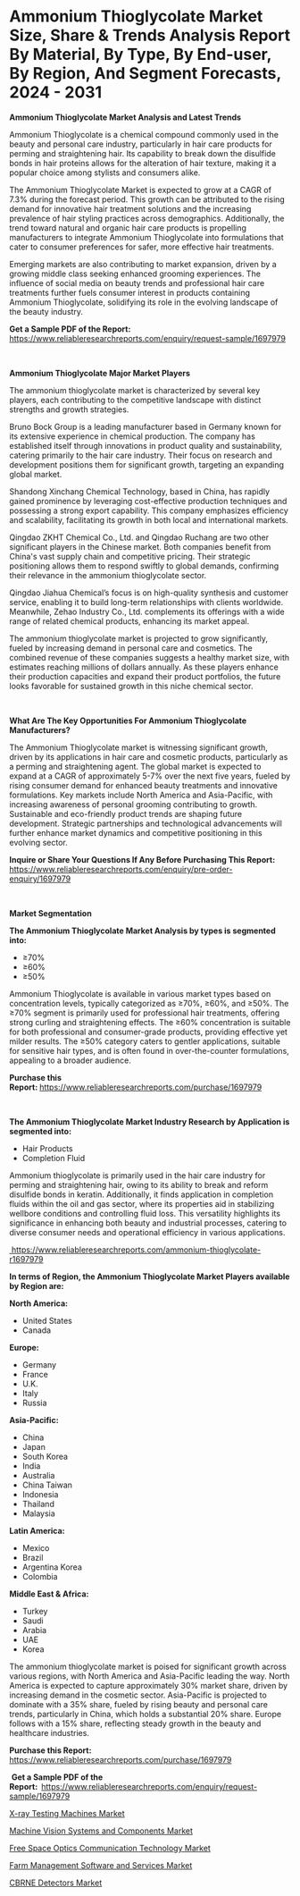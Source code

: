 <p><h1>Ammonium Thioglycolate Market Size, Share & Trends Analysis Report By Material, By Type, By End-user, By Region, And Segment Forecasts, 2024 - 2031</h1></p><p><strong>Ammonium Thioglycolate Market Analysis and Latest Trends</strong></p>
<p><p>Ammonium Thioglycolate is a chemical compound commonly used in the beauty and personal care industry, particularly in hair care products for perming and straightening hair. Its capability to break down the disulfide bonds in hair proteins allows for the alteration of hair texture, making it a popular choice among stylists and consumers alike.</p><p>The Ammonium Thioglycolate Market is expected to grow at a CAGR of 7.3% during the forecast period. This growth can be attributed to the rising demand for innovative hair treatment solutions and the increasing prevalence of hair styling practices across demographics. Additionally, the trend toward natural and organic hair care products is propelling manufacturers to integrate Ammonium Thioglycolate into formulations that cater to consumer preferences for safer, more effective hair treatments. </p><p>Emerging markets are also contributing to market expansion, driven by a growing middle class seeking enhanced grooming experiences. The influence of social media on beauty trends and professional hair care treatments further fuels consumer interest in products containing Ammonium Thioglycolate, solidifying its role in the evolving landscape of the beauty industry.</p></p>
<p><strong>Get a Sample PDF of the Report:&nbsp;</strong> <a href="https://www.reliableresearchreports.com/enquiry/request-sample/1697979?utm_campaign=12&utm_medium=2&utm_source=Github&utm_content=ia&utm_term=12122024&utm_id=ammonium-thioglycolate">https://www.reliableresearchreports.com/enquiry/request-sample/1697979</a></p>
<p>&nbsp;</p>
<p><strong>Ammonium Thioglycolate Major Market Players</strong></p>
<p><p>The ammonium thioglycolate market is characterized by several key players, each contributing to the competitive landscape with distinct strengths and growth strategies. </p><p>Bruno Bock Group is a leading manufacturer based in Germany known for its extensive experience in chemical production. The company has established itself through innovations in product quality and sustainability, catering primarily to the hair care industry. Their focus on research and development positions them for significant growth, targeting an expanding global market. </p><p>Shandong Xinchang Chemical Technology, based in China, has rapidly gained prominence by leveraging cost-effective production techniques and possessing a strong export capability. This company emphasizes efficiency and scalability, facilitating its growth in both local and international markets. </p><p>Qingdao ZKHT Chemical Co., Ltd. and Qingdao Ruchang are two other significant players in the Chinese market. Both companies benefit from China's vast supply chain and competitive pricing. Their strategic positioning allows them to respond swiftly to global demands, confirming their relevance in the ammonium thioglycolate sector. </p><p>Qingdao Jiahua Chemical’s focus is on high-quality synthesis and customer service, enabling it to build long-term relationships with clients worldwide. Meanwhile, Zehao Industry Co., Ltd. complements its offerings with a wide range of related chemical products, enhancing its market appeal.</p><p>The ammonium thioglycolate market is projected to grow significantly, fueled by increasing demand in personal care and cosmetics. The combined revenue of these companies suggests a healthy market size, with estimates reaching millions of dollars annually. As these players enhance their production capacities and expand their product portfolios, the future looks favorable for sustained growth in this niche chemical sector.</p></p>
<p>&nbsp;</p>
<p><strong>What Are The Key Opportunities For Ammonium Thioglycolate Manufacturers?</strong></p>
<p><p>The Ammonium Thioglycolate market is witnessing significant growth, driven by its applications in hair care and cosmetic products, particularly as a perming and straightening agent. The global market is expected to expand at a CAGR of approximately 5-7% over the next five years, fueled by rising consumer demand for enhanced beauty treatments and innovative formulations. Key markets include North America and Asia-Pacific, with increasing awareness of personal grooming contributing to growth. Sustainable and eco-friendly product trends are shaping future development. Strategic partnerships and technological advancements will further enhance market dynamics and competitive positioning in this evolving sector.</p></p>
<p><strong>Inquire or Share Your Questions If Any Before Purchasing This Report:</strong> <a href="https://www.reliableresearchreports.com/enquiry/pre-order-enquiry/1697979?utm_campaign=12&utm_medium=2&utm_source=Github&utm_content=ia&utm_term=12122024&utm_id=ammonium-thioglycolate">https://www.reliableresearchreports.com/enquiry/pre-order-enquiry/1697979</a></p>
<p>&nbsp;</p>
<p><strong>Market Segmentation</strong></p>
<p><strong>The Ammonium Thioglycolate Market Analysis by types is segmented into:</strong></p>
<p><ul><li>≥70%</li><li>≥60%</li><li>≥50%</li></ul></p>
<p><p>Ammonium Thioglycolate is available in various market types based on concentration levels, typically categorized as ≥70%, ≥60%, and ≥50%. The ≥70% segment is primarily used for professional hair treatments, offering strong curling and straightening effects. The ≥60% concentration is suitable for both professional and consumer-grade products, providing effective yet milder results. The ≥50% category caters to gentler applications, suitable for sensitive hair types, and is often found in over-the-counter formulations, appealing to a broader audience.</p></p>
<p><strong>Purchase this Report:&nbsp;</strong><a href="https://www.reliableresearchreports.com/purchase/1697979?utm_campaign=12&utm_medium=2&utm_source=Github&utm_content=ia&utm_term=12122024&utm_id=ammonium-thioglycolate">https://www.reliableresearchreports.com/purchase/1697979</a></p>
<p>&nbsp;</p>
<p><strong>The Ammonium Thioglycolate Market Industry Research by Application is segmented into:</strong></p>
<p><ul><li>Hair Products</li><li>Completion Fluid</li></ul></p>
<p><p>Ammonium thioglycolate is primarily used in the hair care industry for perming and straightening hair, owing to its ability to break and reform disulfide bonds in keratin. Additionally, it finds application in completion fluids within the oil and gas sector, where its properties aid in stabilizing wellbore conditions and controlling fluid loss. This versatility highlights its significance in enhancing both beauty and industrial processes, catering to diverse consumer needs and operational efficiency in various applications.</p></p>
<p><a href="https://www.reliableresearchreports.com/ammonium-thioglycolate-r1697979?utm_campaign=12&utm_medium=2&utm_source=Github&utm_content=ia&utm_term=12122024&utm_id=ammonium-thioglycolate">&nbsp;https://www.reliableresearchreports.com/ammonium-thioglycolate-r1697979</a></p>
<p><strong>In terms of Region, the Ammonium Thioglycolate Market Players available by Region are:</strong></p>
<p>
    <p> <strong> North America: </strong>
        <ul>
            <li>United States</li>
            <li>Canada</li>
        </ul>
        </p> 
    <p> <strong> Europe: </strong>
        <ul>
            <li>Germany</li>
            <li>France</li>
            <li>U.K.</li>
            <li>Italy</li>
            <li>Russia</li>
        </ul>
        </p> 
    <p> <strong> Asia-Pacific: </strong>
        <ul>
            <li>China</li>
            <li>Japan</li>
            <li>South Korea</li>
            <li>India</li>
            <li>Australia</li>
            <li>China Taiwan</li>
            <li>Indonesia</li>
            <li>Thailand</li>
            <li>Malaysia</li>
        </ul>
        </p> 
    <p> <strong> Latin America: </strong>
        <ul>
            <li>Mexico</li>
            <li>Brazil</li>
            <li>Argentina Korea</li>
            <li>Colombia</li>
        </ul>
        </p> 
    <p> <strong> Middle East & Africa: </strong>
        <ul>
            <li>Turkey</li>
            <li>Saudi</li>
            <li>Arabia</li>
            <li>UAE</li>
            <li>Korea</li>
        </ul>
    </p>
    </p>
<p><p>The ammonium thioglycolate market is poised for significant growth across various regions, with North America and Asia-Pacific leading the way. North America is expected to capture approximately 30% market share, driven by increasing demand in the cosmetic sector. Asia-Pacific is projected to dominate with a 35% share, fueled by rising beauty and personal care trends, particularly in China, which holds a substantial 20% share. Europe follows with a 15% share, reflecting steady growth in the beauty and healthcare industries.</p></p>
<p><strong>Purchase this Report: </strong><a href="https://www.reliableresearchreports.com/purchase/1697979?utm_campaign=12&utm_medium=2&utm_source=Github&utm_content=ia&utm_term=12122024&utm_id=ammonium-thioglycolate">https://www.reliableresearchreports.com/purchase/1697979</a></p>
<p>&nbsp;<strong>Get a Sample PDF of the Report:&nbsp;&nbsp;</strong><a href="https://www.reliableresearchreports.com/enquiry/request-sample/1697979?utm_campaign=12&utm_medium=2&utm_source=Github&utm_content=ia&utm_term=12122024&utm_id=ammonium-thioglycolate">https://www.reliableresearchreports.com/enquiry/request-sample/1697979</a></p>
<p><strong></strong></p>
<p><p><a href="https://github.com/JakirUddin511/Market-Research-Report-List-1/blob/main/x-ray-testing-machines-market.md?utm_campaign=12&utm_medium=2&utm_source=Github&utm_content=ia&utm_term=12122024&utm_id=ammonium-thioglycolate">X-ray Testing Machines Market</a></p><p><a href="https://www.linkedin.com/pulse/f-my-mkt-intel-xkfif?utm_campaign=12&utm_medium=2&utm_source=Github&utm_content=ia&utm_term=12122024&utm_id=ammonium-thioglycolate">Machine Vision Systems and Components Market</a></p><p><a href="https://www.linkedin.com/pulse/f-my-mkt-intel-xkfif?utm_campaign=12&utm_medium=2&utm_source=Github&utm_content=ia&utm_term=12122024&utm_id=ammonium-thioglycolate">Free Space Optics Communication Technology Market</a></p><p><a href="https://www.linkedin.com/pulse/f-my-mkt-intel-xkfif?utm_campaign=12&utm_medium=2&utm_source=Github&utm_content=ia&utm_term=12122024&utm_id=ammonium-thioglycolate">Farm Management Software and Services Market</a></p><p><a href="https://github.com/ChiragRP21/Market-Research-Report-List-6/blob/main/cbrne-detectors-market.md?utm_campaign=12&utm_medium=2&utm_source=Github&utm_content=ia&utm_term=12122024&utm_id=ammonium-thioglycolate">CBRNE Detectors Market</a></p></p>